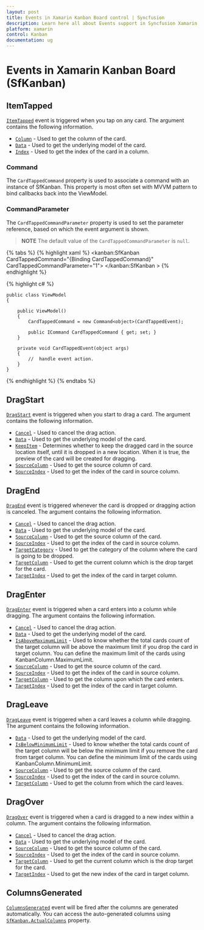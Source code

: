 ```yaml
---
layout: post
title: Events in Xamarin Kanban Board control | Syncfusion
description: Learn here all about Events support in Syncfusion Xamarin Kanban Board (SfKanban) control, its elements and more.
platform: xamarin
control: Kanban
documentation: ug
---
```


# Events in Xamarin Kanban Board (SfKanban)

## ItemTapped

[`ItemTapped`](https://help.syncfusion.com/cr/xamarin/Syncfusion.SfKanban.XForms.SfKanban.html) event is triggered when you tap on any card. The argument contains the following information.

* [`Column`](https://help.syncfusion.com/cr/xamarin/Syncfusion.SfKanban.XForms.KanbanTappedEventArgs.html#Syncfusion_SfKanban_XForms_KanbanTappedEventArgs_Column)          - Used to get the column of the card.
* [`Data`](https://help.syncfusion.com/cr/xamarin/Syncfusion.SfKanban.XForms.KanbanTappedEventArgs.html#Syncfusion_SfKanban_XForms_KanbanTappedEventArgs_Data) 			- Used to get the underlying model of the card.
* [`Index`](https://help.syncfusion.com/cr/xamarin/Syncfusion.SfKanban.XForms.KanbanTappedEventArgs.html#Syncfusion_SfKanban_XForms_KanbanTappedEventArgs_Index) 			- Used to get the index of the card in a column.

### Command

The `CardTappedCommand` property is used to associate a command with an instance of SfKanban. This property is most often set with MVVM pattern to bind callbacks back into the ViewModel.

### CommandParameter

The `CardTappedCommandParameter` property is used to set the parameter reference, based on which the event argument is shown.

>**NOTE**
The default value of the `CardTappedCommandParameter` is `null`.

{% tabs %}
{% highlight xaml %}
<kanban:SfKanban  CardTappedCommand="{Binding CardTappedCommand}" CardTappedCommandParameter="1">
           <!--Intialize the column-->
</kanban:SfKanban >
{% endhighlight %}

{% highlight c# %}

    public class ViewModel
    {

        public ViewModel()
        {
            CardTappedCommand = new Command<object>(CardTappedEvent);

            public ICommand CardTappedCommand { get; set; }
        }

        private void CardTappedEvent(object args)
        {
            //  handle event action.
        }
    }
{% endhighlight %}
{% endtabs %}

## DragStart

[`DragStart`](https://help.syncfusion.com/cr/xamarin/Syncfusion.SfKanban.XForms.SfKanban.html) event is triggered when you start to drag a card. The argument contains the following information.

* [`Cancel`](https://help.syncfusion.com/cr/xamarin/Syncfusion.SfKanban.XForms.KanbanDragStartEventArgs.html#Syncfusion_SfKanban_XForms_KanbanDragStartEventArgs_Cancel)			- Used to cancel the drag action.
* [`Data`](https://help.syncfusion.com/cr/xamarin/Syncfusion.SfKanban.XForms.KanbanDragEventArgs.html#Syncfusion_SfKanban_XForms_KanbanDragEventArgs_Data)			- Used to get the underlying model of the card.
* [`KeepItem`](https://help.syncfusion.com/cr/xamarin/Syncfusion.SfKanban.XForms.KanbanDragStartEventArgs.html#Syncfusion_SfKanban_XForms_KanbanDragStartEventArgs_KeepItem)		- Determines whether to keep the dragged card in the source location itself, until it is dropped in a new location. When it is true, the preview of the card will be created for dragging.
* [`SourceColumn`](https://help.syncfusion.com/cr/xamarin/Syncfusion.SfKanban.XForms.KanbanDragEventArgs.html#Syncfusion_SfKanban_XForms_KanbanDragEventArgs_SourceColumn) 	- Used to get the source column of card.
* [`SourceIndex`](https://help.syncfusion.com/cr/xamarin/Syncfusion.SfKanban.XForms.KanbanDragEventArgs.html#Syncfusion_SfKanban_XForms_KanbanDragEventArgs_SourceIndex)		- Used to get the index of the card in source column.   

## DragEnd  

[`DragEnd`](https://help.syncfusion.com/cr/xamarin/Syncfusion.SfKanban.XForms.SfKanban.html) event is triggered whenever the card is dropped or dragging action is canceled. The argument contains the following information.

* [`Cancel`](https://help.syncfusion.com/cr/xamarin/Syncfusion.SfKanban.XForms.KanbanDragEndEventArgs.html#Syncfusion_SfKanban_XForms_KanbanDragEndEventArgs_Cancel)			- Used to cancel the drag action.
* [`Data`](https://help.syncfusion.com/cr/xamarin/Syncfusion.SfKanban.XForms.KanbanDragEventArgs.html#Syncfusion_SfKanban_XForms_KanbanDragEventArgs_Data)			- Used to get the underlying model of the card.
* [`SourceColumn`](https://help.syncfusion.com/cr/xamarin/Syncfusion.SfKanban.XForms.KanbanDragEventArgs.html#Syncfusion_SfKanban_XForms_KanbanDragEventArgs_SourceColumn) 	- Used to get the source column of the card.
* [`SourceIndex`](https://help.syncfusion.com/cr/xamarin/Syncfusion.SfKanban.XForms.KanbanDragEventArgs.html#Syncfusion_SfKanban_XForms_KanbanDragEventArgs_SourceIndex)		- Used to get the index of the card in source column.
* [`TargetCategory`](https://help.syncfusion.com/cr/xamarin/Syncfusion.SfKanban.XForms.KanbanDragEndEventArgs.html#Syncfusion_SfKanban_XForms_KanbanDragEndEventArgs_TargetCategory) 	- Used to get the category of the column where the card is going to be dropped.
* [`TargetColumn`](https://help.syncfusion.com/cr/xamarin/Syncfusion.SfKanban.XForms.KanbanDragEndEventArgs.html#Syncfusion_SfKanban_XForms_KanbanDragEndEventArgs_TargetColumn)	- Used to get the current column which is the drop target for the card.
* [`TargetIndex`](https://help.syncfusion.com/cr/xamarin/Syncfusion.SfKanban.XForms.KanbanDragEndEventArgs.html#Syncfusion_SfKanban_XForms_KanbanDragEndEventArgs_TargetIndex)		- Used to get the index of the card in target column.

## DragEnter 

[`DragEnter`](https://help.syncfusion.com/cr/xamarin/Syncfusion.SfKanban.XForms.SfKanban.html) event is triggered when a card enters into a column while dragging. The argument contains the following information.

* [`Cancel`](https://help.syncfusion.com/cr/xamarin/Syncfusion.SfKanban.XForms.KanbanDragEnterEventArgs.html#Syncfusion_SfKanban_XForms_KanbanDragEnterEventArgs_Cancel)				- Used to cancel the drag action.
* [`Data`](https://help.syncfusion.com/cr/xamarin/Syncfusion.SfKanban.XForms.KanbanDragEventArgs.html#Syncfusion_SfKanban_XForms_KanbanDragEventArgs_Data)				- Used to get the underlying model of the card.
* [`IsAboveMaximumLimit`](https://help.syncfusion.com/cr/xamarin/Syncfusion.SfKanban.XForms.KanbanDragEnterEventArgs.html#Syncfusion_SfKanban_XForms_KanbanDragEnterEventArgs_IsAboveMaximumLimit)	- Used to know whether the total cards count of the target column will be above the maximum limit if you drop the card in target column. You can define the maximum limit of the cards using KanbanColumn.MaximumLimit. 
* [`SourceColumn`](https://help.syncfusion.com/cr/xamarin/Syncfusion.SfKanban.XForms.KanbanDragEventArgs.html#Syncfusion_SfKanban_XForms_KanbanDragEventArgs_SourceColumn) 		- Used to get the source column of the card.
* [`SourceIndex`](https://help.syncfusion.com/cr/xamarin/Syncfusion.SfKanban.XForms.KanbanDragEventArgs.html#Syncfusion_SfKanban_XForms_KanbanDragEventArgs_SourceIndex)			- Used to get the index of the card in source column.
* [`TargetColumn`](https://help.syncfusion.com/cr/xamarin/Syncfusion.SfKanban.XForms.KanbanDragEnterEventArgs.html#Syncfusion_SfKanban_XForms_KanbanDragEnterEventArgs_TargetColumn)		- Used to get the column upon which the card enters.
* [`TargetIndex`](https://help.syncfusion.com/cr/xamarin/Syncfusion.SfKanban.XForms.KanbanDragEnterEventArgs.html#Syncfusion_SfKanban_XForms_KanbanDragEnterEventArgs_TargetIndex)			- Used to get the index of the card in target column.

## DragLeave 

[`DragLeave`](https://help.syncfusion.com/cr/xamarin/Syncfusion.SfKanban.XForms.SfKanban.html) event is triggered when a card leaves a column while dragging. The argument contains the following information.

* [`Data`](https://help.syncfusion.com/cr/xamarin/Syncfusion.SfKanban.XForms.KanbanDragEventArgs.html#Syncfusion_SfKanban_XForms_KanbanDragEventArgs_Data)                - Used to get the underlying model of the card.
* [`IsBelowMinimumLimit`](https://help.syncfusion.com/cr/xamarin/Syncfusion.SfKanban.XForms.KanbanDragLeaveEventArgs.html#Syncfusion_SfKanban_XForms_KanbanDragLeaveEventArgs_IsBelowMinimumLimit) - Used to know whether the total cards count of the target column will be below the minimum limit if you remove the card from target column. You can define the minimum limit of the cards using KanbanColumn.MinimumLimit.
* [`SourceColumn`](https://help.syncfusion.com/cr/xamarin/Syncfusion.SfKanban.XForms.KanbanDragEventArgs.html#Syncfusion_SfKanban_XForms_KanbanDragEventArgs_SourceColumn)        - Used to get the source column of the card.
* [`SourceIndex`](https://help.syncfusion.com/cr/xamarin/Syncfusion.SfKanban.XForms.KanbanDragEventArgs.html#Syncfusion_SfKanban_XForms_KanbanDragEventArgs_SourceIndex)         - Used to get the index of the card in source column.
* [`TargetColumn`](https://help.syncfusion.com/cr/xamarin/Syncfusion.SfKanban.XForms.KanbanDragLeaveEventArgs.html#Syncfusion_SfKanban_XForms_KanbanDragLeaveEventArgs_TargetColumn)		- Used to get the column from which the card leaves.

## DragOver

[`DragOver`](https://help.syncfusion.com/cr/xamarin/Syncfusion.SfKanban.XForms.SfKanban.html) event is triggered when a card is dragged to a new index within a column. The argument contains the following information.

* [`Cancel`](https://help.syncfusion.com/cr/xamarin/Syncfusion.SfKanban.XForms.KanbanDragOverEventArgs.html#Syncfusion_SfKanban_XForms_KanbanDragOverEventArgs_Cancel)			- Used to cancel the drag action.
* [`Data`](https://help.syncfusion.com/cr/xamarin/Syncfusion.SfKanban.XForms.KanbanDragEventArgs.html#Syncfusion_SfKanban_XForms_KanbanDragEventArgs_Data)			- Used to get the underlying model of the card.
* [`SourceColumn`](https://help.syncfusion.com/cr/xamarin/Syncfusion.SfKanban.XForms.KanbanDragEventArgs.html#Syncfusion_SfKanban_XForms_KanbanDragEventArgs_SourceColumn) 	- Used to get the source column of the card.
* [`SourceIndex`](https://help.syncfusion.com/cr/xamarin/Syncfusion.SfKanban.XForms.KanbanDragEventArgs.html#Syncfusion_SfKanban_XForms_KanbanDragEventArgs_SourceIndex)		- Used to get the index of the card in source column.
* [`TargetColumn`](https://help.syncfusion.com/cr/xamarin/Syncfusion.SfKanban.XForms.KanbanDragOverEventArgs.html#Syncfusion_SfKanban_XForms_KanbanDragOverEventArgs_TargetColumn)	- Used to get the current column which is the drop target for the card.
* [`TargetIndex`](https://help.syncfusion.com/cr/xamarin/Syncfusion.SfKanban.XForms.KanbanDragOverEventArgs.html#Syncfusion_SfKanban_XForms_KanbanDragOverEventArgs_TargetIndex)		- Used to get the new index of the card in target column.

## ColumnsGenerated 

[`ColumnsGenerated`](https://help.syncfusion.com/cr/xamarin/Syncfusion.SfKanban.XForms.SfKanban.html) event will be fired after the columns are generated automatically. You can access the auto-generated columns using [`SfKanban.ActualColumns`](https://help.syncfusion.com/cr/xamarin/Syncfusion.SfKanban.XForms.SfKanban.html#Syncfusion_SfKanban_XForms_SfKanban_ActualColumns) property.
